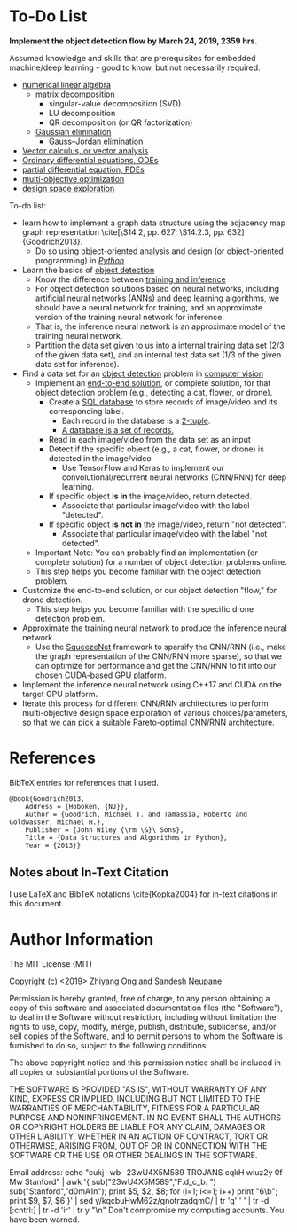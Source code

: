 #	To-Do List

**Implement the object detection flow by March 24, 2019, 2359 hrs.**

Assumed knowledge and skills that are prerequisites for embedded machine/deep learning - good to know, but not necessarily required.
+ [numerical linear algebra](https://en.wikipedia.org/wiki/Numerical_linear_algebra)
	- [matrix decomposition](https://en.wikipedia.org/wiki/Matrix_decomposition)
		* singular-value decomposition (SVD)
		* LU decomposition
		* QR decomposition (or QR factorization)
	- [Gaussian elimination](https://en.wikipedia.org/wiki/Gaussian_elimination)
		* Gauss–Jordan elimination
+ [Vector calculus, or vector analysis](https://en.wikipedia.org/wiki/Vector_calculus)
+ [Ordinary differential equations, ODEs](https://en.wikipedia.org/wiki/Ordinary_differential_equation)
+ [partial differential equation, PDEs](https://en.wikipedia.org/wiki/Partial_differential_equation)
+ [multi-objective optimization](https://en.wikipedia.org/wiki/Multi-objective_optimization)
+ [design space exploration](https://en.wikipedia.org/wiki/Design_space_exploration)



To-do list:
+ learn how to implement a graph data structure using the adjacency map graph representation \cite[\S14.2, pp. 627; \S14.2.3, pp. 632]{Goodrich2013}.
	- Do so using object-oriented analysis and design (or object-oriented programming) in [*Python*](https://github.com/eda-ricercatore/gulyas-scripts/blob/master/notes/python.md)
+ Learn the basics of [object detection](https://en.wikipedia.org/wiki/Object_detection)
	- Know the difference between [training and inference](https://blogs.nvidia.com/blog/2016/08/22/difference-deep-learning-training-inference-ai/)
	- For object detection solutions based on neural networks, including artificial neural networks (ANNs) and deep learning algorithms, we should have a neural network for training, and an approximate version of the training neural network for inference.
	- That is, the inference neural network is an approximate model of the training neural network.
	- Partition the data set given to us into a internal training data set (2/3 of the given data set), and an internal test data set (1/3 of the given data set for inference).
+ Find a data set for an [object detection](https://en.wikipedia.org/wiki/Object_detection) problem in [computer vision](https://en.wikipedia.org/wiki/Computer_vision)
	- Implement an [end-to-end solution](https://www.techopedia.com/definition/19057/end-to-end-solution-e2es), or complete solution, for that object detection problem (e.g., detecting a cat, flower, or drone).
		* Create a [SQL database](https://en.wikipedia.org/wiki/SQL) to store records of image/video and its corresponding label.
			+ Each record in the database is a [2-tuple](https://en.wikipedia.org/wiki/Tuple).
			+ [A database is a set of records.](https://github.com/eda-ricercatore/gulyas-scripts/blob/master/notes/databases_and_information_systems.md)
		* Read in each image/video from the data set as an input
		* Detect if the specific object (e.g., a cat, flower, or drone) is detected in the image/video
			+ Use TensorFlow and Keras to implement our convolutional/recurrent neural networks (CNN/RNN) for deep learning.
		* If specific object **is in** the image/video, return detected.
			+ Associate that particular image/video with the label "detected".
		* If specific object **is not in** the image/video, return "not detected".
			+ Associate that particular image/video with the label "not detected".
	- Important Note: You can probably find an implementation (or complete solution) for a number of object detection problems online.
	- This step helps you become familiar with the object detection problem.
+ Customize the end-to-end solution, or our object detection "flow," for drone detection.
	- This step helps you become familiar with the specific drone detection problem.
+ Approximate the training neural network to produce the inference neural network.
	- Use the [SqueezeNet](https://en.wikipedia.org/wiki/SqueezeNet) framework to sparsify the CNN/RNN (i.e., make the graph representation of the CNN/RNN more sparse), so that we can optimize for performance and get the CNN/RNN to fit into our chosen CUDA-based GPU platform.
+ Implement the inference neural network using C++17 and CUDA on the target GPU platform.
+ Iterate this process for different CNN/RNN architectures to perform multi-objective design space exploration of various choices/parameters, so that we can pick a suitable Pareto-optimal CNN/RNN architecture.



#	References

BibTeX entries for references that I used.

	@book{Goodrich2013,
		Address = {Hoboken, {NJ}},
		Author = {Goodrich, Michael T. and Tamassia, Roberto and Goldwasser, Michael H.},
		Publisher = {John Wiley {\rm \&}\ Sons},
		Title = {Data Structures and Algorithms in Python},
		Year = {2013}}











##	Notes about In-Text Citation

I use LaTeX and BibTeX notations \cite{Kopka2004} for in-text citations in this document.




#	Author Information

The MIT License (MIT)

Copyright (c) <2019> Zhiyang Ong and Sandesh Neupane

Permission is hereby granted, free of charge, to any person obtaining a copy of this software and associated documentation files (the "Software"), to deal in the Software without restriction, including without limitation the rights to use, copy, modify, merge, publish, distribute, sublicense, and/or sell copies of the Software, and to permit persons to whom the Software is furnished to do so, subject to the following conditions:

The above copyright notice and this permission notice shall be included in all copies or substantial portions of the Software.

THE SOFTWARE IS PROVIDED "AS IS", WITHOUT WARRANTY OF ANY KIND, EXPRESS OR IMPLIED, INCLUDING BUT NOT LIMITED TO THE WARRANTIES OF MERCHANTABILITY, FITNESS FOR A PARTICULAR PURPOSE AND NONINFRINGEMENT. IN NO EVENT SHALL THE AUTHORS OR COPYRIGHT HOLDERS BE LIABLE FOR ANY CLAIM, DAMAGES OR OTHER LIABILITY, WHETHER IN AN ACTION OF CONTRACT, TORT OR OTHERWISE, ARISING FROM, OUT OF OR IN CONNECTION WITH THE SOFTWARE OR THE USE OR OTHER DEALINGS IN THE SOFTWARE.

Email address: echo "cukj -wb- 23wU4X5M589 TROJANS cqkH wiuz2y 0f Mw Stanford" | awk '{ sub("23wU4X5M589","F.d_c_b. ") sub("Stanford","d0mA1n"); print $5, $2, $8; for (i=1; i<=1; i++) print "6\b"; print $9, $7, $6 }' | sed y/kqcbuHwM62z/gnotrzadqmC/ | tr 'q' ' ' | tr -d [:cntrl:] | tr -d 'ir' | tr y "\n"		Don't compromise my computing accounts. You have been warned.
